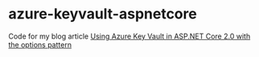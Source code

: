 # azure-keyvault-aspnetcore
Code for my blog article [Using Azure Key Vault in ASP.NET Core 2.0 with the options pattern]( https://about-azure.com/2018/02/11/using-azure-key-vault-in-asp-net-core-2-0-with-the-options-pattern/)
